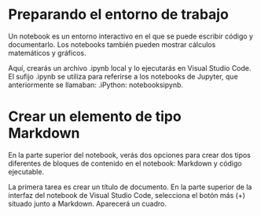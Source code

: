 
# Preparando el entorno de trabajo #
Un notebook es un entorno interactivo en el que se puede escribir código y documentarlo. Los notebooks también pueden mostrar cálculos matemáticos y gráficos.

Aquí, crearás un archivo .ipynb local y lo ejecutarás en Visual Studio Code. El sufijo .ipynb se utiliza para referirse a los notebooks de Jupyter, que anteriormente se llamaban: .iPython: notebooksipynb.

# Crear un elemento de tipo Markdown #
En la parte superior del notebook, verás dos opciones para crear dos tipos diferentes de bloques de contenido en el notebook: Markdown y código ejecutable.

La primera tarea es crear un título de documento. En la parte superior de la interfaz del notebook de Visual Studio Code, selecciona el botón más (+) situado junto a Markdown. Aparecerá un cuadro. 
